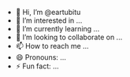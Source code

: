 - 👋 Hi, I’m @eartubitu
- 👀 I’m interested in ...
- 🌱 I’m currently learning ...
- 💞️ I’m looking to collaborate on ...
- 📫 How to reach me ...
- 😄 Pronouns: ...
- ⚡ Fun fact: ...

<!---
eartubitu/eartubitu is a ✨ special ✨ repository because its `README.md` (this file) appears on your GitHub profile.
You can click the Preview link to take a look at your changes.
--->
